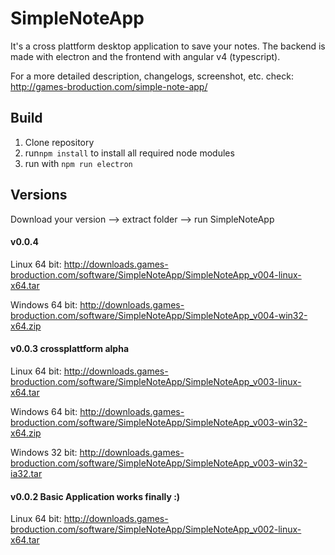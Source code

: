 # SimpleNoteApp

It's a cross plattform desktop application to save your notes.
The backend is made with electron and the frontend with angular v4 (typescript).

For a more detailed description, changelogs, screenshot, etc. check: http://games-broduction.com/simple-note-app/

## Build
1. Clone repository
2. run```npm install``` to install all required node modules
3. run with ```npm run electron```

## Versions
Download your version --> extract folder --> run SimpleNoteApp
#### v0.0.4
Linux 64 bit: http://downloads.games-broduction.com/software/SimpleNoteApp/SimpleNoteApp_v004-linux-x64.tar

Windows 64 bit: http://downloads.games-broduction.com/software/SimpleNoteApp/SimpleNoteApp_v004-win32-x64.zip

#### v0.0.3 crossplattform alpha
Linux 64 bit: http://downloads.games-broduction.com/software/SimpleNoteApp/SimpleNoteApp_v003-linux-x64.tar

Windows 64 bit: http://downloads.games-broduction.com/software/SimpleNoteApp/SimpleNoteApp_v003-win32-x64.zip

Windows 32 bit: http://downloads.games-broduction.com/software/SimpleNoteApp/SimpleNoteApp_v003-win32-ia32.tar

#### v0.0.2 Basic Application works finally :)
Linux 64 bit: http://downloads.games-broduction.com/software/SimpleNoteApp/SimpleNoteApp_v002-linux-x64.tar

